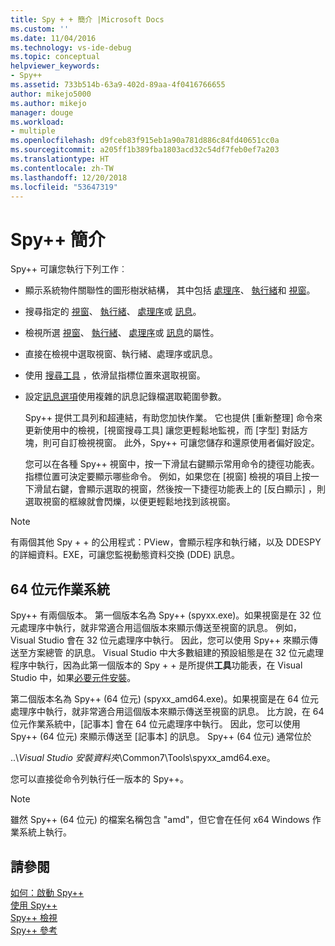 ```yaml
---
title: Spy + + 簡介 |Microsoft Docs
ms.custom: ''
ms.date: 11/04/2016
ms.technology: vs-ide-debug
ms.topic: conceptual
helpviewer_keywords:
- Spy++
ms.assetid: 733b514b-63a9-402d-89aa-4f0416766655
author: mikejo5000
ms.author: mikejo
manager: douge
ms.workload:
- multiple
ms.openlocfilehash: d9fceb83f915eb1a90a781d886c84fd40651cc0a
ms.sourcegitcommit: a205ff1b389fba1803acd32c54df7feb0ef7a203
ms.translationtype: HT
ms.contentlocale: zh-TW
ms.lasthandoff: 12/20/2018
ms.locfileid: "53647319"
---
```

# <a name="introducing-spy"></a>Spy++ 簡介
Spy++ 可讓您執行下列工作︰  
  
- 顯示系統物件關聯性的圖形樹狀結構， 其中包括 [處理序](../debugger/processes-view.md)、 [執行緒](../debugger/threads-view.md)和 [視窗](../debugger/windows-view.md)。  
  
- 搜尋指定的 [視窗](../debugger/how-to-search-for-a-window-in-windows-view.md)、 [執行緒](../debugger/how-to-search-for-a-thread-in-threads-view.md)、 [處理序](../debugger/how-to-search-for-a-process-in-processes-view.md)或 [訊息](../debugger/how-to-search-for-a-message-in-messages-view.md)。  
  
- 檢視所選 [視窗](../debugger/how-to-display-window-properties.md)、 [執行緒](../debugger/how-to-display-thread-properties.md)、 [處理序](../debugger/how-to-display-process-properties.md)或 [訊息](../debugger/how-to-display-message-properties.md)的屬性。  
  
- 直接在檢視中選取視窗、執行緒、處理序或訊息。  
  
- 使用 [搜尋工具](../debugger/how-to-use-the-finder-tool.md) ，依滑鼠指標位置來選取視窗。  
  
- 設定[訊息選項](../debugger/how-to-open-messages-view-from-find-window.md)使用複雜的訊息記錄檔選取範圍參數。  
  
  Spy++ 提供工具列和超連結，有助您加快作業。 它也提供 [重新整理]  命令來更新使用中的檢視，[視窗搜尋工具]  讓您更輕鬆地監視，而 [字型]  對話方塊，則可自訂檢視視窗。 此外，Spy++ 可讓您儲存和還原使用者偏好設定。  
  
  您可以在各種 Spy++ 視窗中，按一下滑鼠右鍵顯示常用命令的捷徑功能表。 指標位置可決定要顯示哪些命令。 例如，如果您在 [視窗] 檢視的項目上按一下滑鼠右鍵，會顯示選取的視窗，然後按一下捷徑功能表上的 [反白顯示]  ，則選取視窗的框線就會閃爍，以便更輕鬆地找到該視窗。  
  
> [!NOTE]
>  有兩個其他 Spy + + 的公用程式：PView，會顯示程序和執行緒，以及 DDESPY 的詳細資料。EXE，可讓您監視動態資料交換 (DDE) 訊息。  
  
## <a name="64-bit-operating-systems"></a>64 位元作業系統  
 Spy++ 有兩個版本。 第一個版本名為 Spy++ (spyxx.exe)。如果視窗是在 32 位元處理序中執行，就非常適合用這個版本來顯示傳送至視窗的訊息。 例如，Visual Studio 會在 32 位元處理序中執行。 因此，您可以使用 Spy++ 來顯示傳送至方案總管 的訊息。 Visual Studio 中大多數組建的預設組態是在 32 位元處理程序中執行，因為此第一個版本的 Spy + + 是所提供**工具**功能表，在 Visual Studio 中，如果[必要元件安裝](../debugger/how-to-start-spy-increment.md)。 
  
 第二個版本名為 Spy++ (64 位元) (spyxx_amd64.exe)。如果視窗是在 64 位元處理序中執行，就非常適合用這個版本來顯示傳送至視窗的訊息。 比方說，在 64 位元作業系統中，[記事本] 會在 64 位元處理序中執行。 因此，您可以使用 Spy++ (64 位元) 來顯示傳送至 [記事本] 的訊息。 Spy++ (64 位元) 通常位於  
  
 ..\\*Visual Studio 安裝資料夾*\Common7\Tools\spyxx_amd64.exe。  
  
 您可以直接從命令列執行任一版本的 Spy++。  
  
> [!NOTE]
>  雖然 Spy++ (64 位元) 的檔案名稱包含 "amd"，但它會在任何 x64 Windows 作業系統上執行。  
  
## <a name="see-also"></a>請參閱 
 [如何：啟動 Spy++](../debugger/how-to-start-spy-increment.md)   
 [使用 Spy++](../debugger/using-spy-increment.md)   
 [Spy++ 檢視](../debugger/spy-increment-views.md)   
 [Spy++ 參考](../debugger/spy-increment-reference.md)